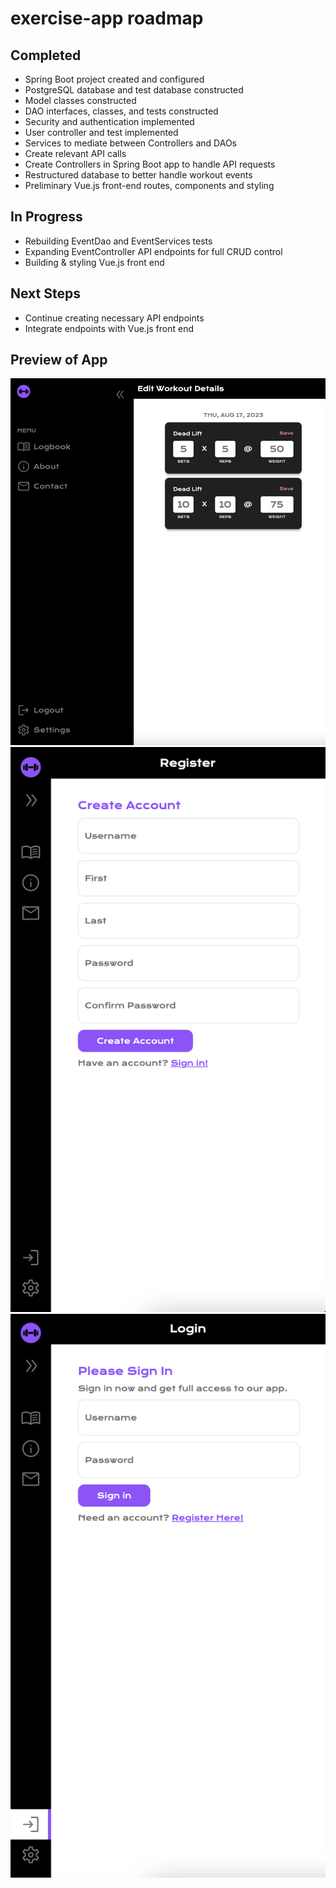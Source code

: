 # exercise-app roadmap

## Completed
- Spring Boot project created and configured
- PostgreSQL database and test database constructed
- Model classes constructed
- DAO interfaces, classes, and tests constructed
- Security and authentication implemented
- User controller and test implemented
- Services to mediate between Controllers and DAOs
- Create relevant API calls
- Create Controllers in Spring Boot app to handle API requests
- Restructured database to better handle workout events
- Preliminary Vue.js front-end routes, components and styling

## In Progress
- Rebuilding EventDao and EventServices tests
- Expanding EventController API endpoints for full CRUD control
- Building & styling Vue.js front end

## Next Steps
- Continue creating necessary API endpoints
- Integrate endpoints with Vue.js front end

## Preview of App
![alt text](https://github.com/StevenReale/exercise-app/blob/2dcc0203de2c5d1a2c9e8fd861be1e7506a31f6b/client/src/assets/Screenshot%202023-08-22%20at%203.09.17%20PM.png)
![alt text](https://github.com/StevenReale/exercise-app/blob/2dcc0203de2c5d1a2c9e8fd861be1e7506a31f6b/client/src/assets/Screenshot%202023-08-22%20at%203.08.16%20PM.png)
![alt text](https://github.com/StevenReale/exercise-app/blob/2dcc0203de2c5d1a2c9e8fd861be1e7506a31f6b/client/src/assets/Screenshot%202023-08-22%20at%203.08.30%20PM.png)
